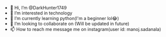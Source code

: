 - 👋 Hi, I’m @DarkHunter1749
- 👀 I’m interested in technology
- 🌱 I’m currently learning python(I'm a beginner lol😂) 
- 💞️ I’m looking to collaborate on (Will be updated in future)
- 📫 How to reach me message me on instagram(user id: manoj.sadanala)
